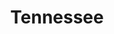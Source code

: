 ---
title: Tennessee
slug: tennessee
updated-on: '2024-05-30T13:52:36.906Z'
created-on: '2024-05-30T13:37:21.697Z'
published-on: '2024-05-30T13:54:32.469Z'
f_city-state:
- cms/city/sevierville-tn.md
- cms/city/halls-tn.md
- cms/city/ripley-tn.md
- cms/city/gallatin-tn.md
- cms/city/murfreesboro-tn.md
- cms/city/smithville-tn.md
- cms/city/atoka-tn.md
- cms/city/wartburg-tn.md
- cms/city/carmel-tn.md
- cms/city/manchester-tn.md
- cms/city/cookeville-tn.md
- cms/city/oneida-tn.md
- cms/city/harriman-tn.md
- cms/city/spring-city-tn.md
- cms/city/lenoir-city-tn.md
- cms/city/johnson-city-tn.md
- cms/city/kingsport-tn.md
- cms/city/bristol-tn.md
- cms/city/clarksville-tn.md
- cms/city/newbern-tn.md
- cms/city/dyersburg-tn.md
- cms/city/hendersonville-tn.md
- cms/city/portland-tn.md
- cms/city/lebanon-tn.md
- cms/city/madison-tn.md
- cms/city/hixson-tn.md
- cms/city/greeneville-tn.md
- cms/city/elizabethton-tn.md
- cms/city/springfield-tn.md
- cms/city/newport-tn.md
- cms/city/lawrenceburg-tn.md
- cms/city/smyrna-tn.md
- cms/city/jackson-tn.md
- cms/city/alcoa-tn.md
- cms/city/columbia-tn.md
- cms/city/franklin-tn.md
- cms/city/morristown-tn.md
- cms/city/millington-tn.md
- cms/city/cleveland-tn.md
- cms/city/athens-tn.md
- cms/city/rogersville-tn.md
- cms/city/covington-tn.md
- cms/city/mc-minnville-tn.md
- cms/city/oak-ridge-tn.md
- cms/city/dickson-tn.md
- cms/city/crossville-tn.md
- cms/city/ashland-city-tn.md
- cms/city/waverly-tn.md
- cms/city/dandridge-tn.md
- cms/city/lafayette-tn.md
- cms/city/antioch-tn.md
- cms/city/arlington-tn.md
- cms/city/livingston-tn.md
- cms/city/sweetwater-tn.md
- cms/city/shelbyville-tn.md
- cms/city/tullahoma-tn.md
- cms/city/carthage-tn.md
- cms/city/savannah-tn.md
- cms/city/monterey-tn.md
- cms/city/clinton-tn.md
- cms/city/etowah-tn.md
- cms/city/loudon-tn.md
- cms/city/dunlap-tn.md
- cms/city/ooltewah-tn.md
- cms/city/whitwell-tn.md
- cms/city/maryville-tn.md
- cms/city/mount-juliet-tn.md
- cms/city/winchester-tn.md
- cms/city/soddy-daisy-tn.md
- cms/city/benton-tn.md
- cms/city/pulaski-tn.md
- cms/city/brownsville-tn.md
- cms/city/hermitage-tn.md
- cms/city/dyer-tn.md
- cms/city/jefferson-city-tn.md
- cms/city/jasper-tn.md
- cms/city/kingston-tn.md
- cms/city/la-follette-tn.md
- cms/city/selmer-tn.md
- cms/city/fulton-tn.md
- cms/city/lewisburg-tn.md
- cms/city/dresden-tn.md
- cms/city/martin-tn.md
- cms/city/dayton-tn.md
- cms/city/powell-tn.md
- cms/city/erwin-tn.md
- cms/city/limestone-tn.md
- cms/city/somerville-tn.md
- cms/city/milan-tn.md
- cms/city/huntingdon-tn.md
- cms/city/fayetteville-tn.md
- cms/city/paris-tn.md
- cms/city/tazewell-tn.md
- cms/city/bolivar-tn.md
- cms/city/decherd-tn.md
- cms/city/trenton-tn.md
- cms/city/lexington-tn.md
- cms/city/madisonville-tn.md
- cms/city/henderson-tn.md
- cms/city/hohenwald-tn.md
- cms/city/jacksboro-tn.md
- cms/city/byrdstown-tn.md
- cms/city/camden-tn.md
- cms/city/centerville-tn.md
- cms/city/jamestown-tn.md
- cms/city/hartsville-tn.md
- cms/city/union-city-tn.md
- cms/city/mountain-city-tn.md
- cms/city/white-house-tn.md
- cms/city/mount-pleasant-tn.md
- cms/city/oliver-springs-tn.md
- cms/city/mc-kenzie-tn.md
- cms/city/humboldt-tn.md
- cms/city/sparta-tn.md
- cms/city/parsons-tn.md
- cms/city/bartlett-tn.md
- cms/city/pittsburg-tn.md
- cms/city/goodlettsville-tn.md
- cms/city/adamsville-tn.md
- cms/city/oakland-tn.md
- cms/city/collierville-tn.md
- cms/city/ardmore-tn.md
- cms/city/college-dale-tn.md
- cms/city/pigeon-forge-tn.md
- cms/city/andersonville-tn.md
- cms/city/medina-tn.md
- cms/city/alamo-tn.md
- cms/city/erin-tn.md
- cms/city/jonesborough-tn.md
- cms/city/lyles-tn.md
- cms/city/bon-aqua-tn.md
- cms/city/rockwood-tn.md
- cms/city/leoma-tn.md
- cms/city/la-vergne-tn.md
- cms/city/old-hickory-tn.md
- cms/city/whiteville-tn.md
- cms/city/cordova-tn.md
- cms/city/grand-junction-tn.md
- cms/city/harrogate-tn.md
- cms/city/decatur-tn.md
- cms/city/decaturville-tn.md
- cms/city/pleasant-view-tn.md
- cms/city/dover-tn.md
- cms/city/monteagle-tn.md
- cms/city/blountville-tn.md
- cms/city/ten-mile-tn.md
- cms/city/ocoee-tn.md
- cms/city/unicoi-tn.md
- cms/city/seymour-tn.md
- cms/city/spring-hill-tn.md
- cms/city/eads-tn.md
- cms/city/collinwood-tn.md
f_locations:
- cms/payday-loans/.md
layout: '[state].html'
tags: state
---